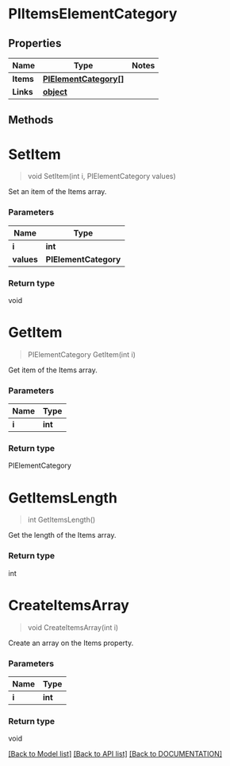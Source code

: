 # PIItemsElementCategory

## Properties
Name | Type | Notes
------------ | ------------- | -------------
**Items** | **[**PIElementCategory[]**](../Model/PIElementCategory.md)**
**Links** | **[**object**](../Model/Object.md)**

## Methods

# **SetItem**
> void SetItem(int i, PIElementCategory values)

Set an item of the Items array.

### Parameters

Name | Type
------------- | -------------
 **i** | **int**
 **values** | **PIElementCategory**

### Return type

void


# **GetItem**
> PIElementCategory GetItem(int i)

Get item of the Items array.

### Parameters

Name | Type
------------- | -------------
 **i** | **int**

### Return type

PIElementCategory


# **GetItemsLength**
> int GetItemsLength()

Get the length of the Items array.


### Return type

int


# **CreateItemsArray**
> void CreateItemsArray(int i)

Create an array on the Items property.

### Parameters

Name | Type
------------- | -------------
 **i** | **int**

### Return type

void

[[Back to Model list]](../../DOCUMENTATION.md#documentation-for-models) [[Back to API list]](../../DOCUMENTATION.md#documentation-for-api-endpoints) [[Back to DOCUMENTATION]](../../DOCUMENTATION.md)
